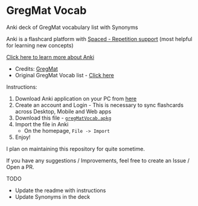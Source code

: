 # GregMat Vocab
Anki deck of GregMat vocabulary list with Synonyms

Anki is a flashcard platform with [Spaced - Repetition support](https://en.wikipedia.org/wiki/Spaced_repetition) (most helpful for learning new concepts)

[Click here to learn more about Anki](https://apps.ankiweb.net/)

- Credits: [GregMat](https://www.gregmat.com)
- Original GregMat Vocab list - [Click here](https://docs.google.com/spreadsheets/d/1jRATLVV34vATsL4Y67fZZXQc7qZPYc0c0Yk7Bykh4fw/)

Instructions:
1. Download Anki application on your PC from [here](https://apps.ankiweb.net/)
2. Create an account and Login - This is necessary to sync flashcards across Desktop, Mobile and Web apps
3. Download this file - [`gregMatVocab.apkg`](gregMatVocab.apkg)
4. Import the file in Anki
    - On the homepage, `File -> Import`
5. Enjoy!


I plan on maintaining this repository for quite sometime.

If you have any suggestions / Improvements, feel free to create an Issue / Open a PR.

TODO
- Update the readme with instructions
- Update Synonyms in the deck
